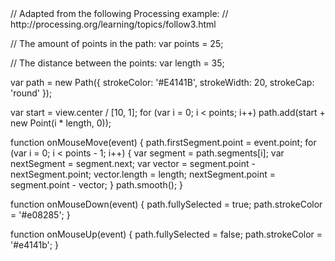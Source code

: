 <paperscript resize=true explain=true>
// Adapted from the following Processing example:
// http://processing.org/learning/topics/follow3.html

// The amount of points in the path:
var points = 25;

// The distance between the points:
var length = 35;

var path = new Path({
	strokeColor: '#E4141B',
	strokeWidth: 20,
	strokeCap: 'round'
});

var start = view.center / [10, 1];
for (var i = 0; i < points; i++)
	path.add(start + new Point(i * length, 0));

function onMouseMove(event) {
	path.firstSegment.point = event.point;
	for (var i = 0; i < points - 1; i++) {
		var segment = path.segments[i];
		var nextSegment = segment.next;
		var vector = segment.point - nextSegment.point;
		vector.length = length;
		nextSegment.point = segment.point - vector;
	}
	path.smooth();
}

function onMouseDown(event) {
	path.fullySelected = true;
	path.strokeColor = '#e08285';
}

function onMouseUp(event) {
	path.fullySelected = false;
	path.strokeColor = '#e4141b';
}
</paperscript>